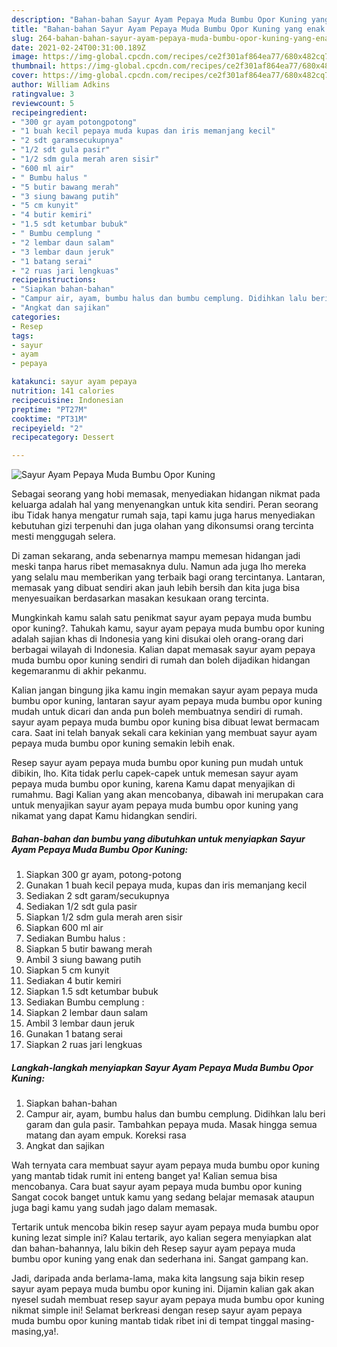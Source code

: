 ```yaml
---
description: "Bahan-bahan Sayur Ayam Pepaya Muda Bumbu Opor Kuning yang enak dan Mudah Dibuat"
title: "Bahan-bahan Sayur Ayam Pepaya Muda Bumbu Opor Kuning yang enak dan Mudah Dibuat"
slug: 264-bahan-bahan-sayur-ayam-pepaya-muda-bumbu-opor-kuning-yang-enak-dan-mudah-dibuat
date: 2021-02-24T00:31:00.189Z
image: https://img-global.cpcdn.com/recipes/ce2f301af864ea77/680x482cq70/sayur-ayam-pepaya-muda-bumbu-opor-kuning-foto-resep-utama.jpg
thumbnail: https://img-global.cpcdn.com/recipes/ce2f301af864ea77/680x482cq70/sayur-ayam-pepaya-muda-bumbu-opor-kuning-foto-resep-utama.jpg
cover: https://img-global.cpcdn.com/recipes/ce2f301af864ea77/680x482cq70/sayur-ayam-pepaya-muda-bumbu-opor-kuning-foto-resep-utama.jpg
author: William Adkins
ratingvalue: 3
reviewcount: 5
recipeingredient:
- "300 gr ayam potongpotong"
- "1 buah kecil pepaya muda kupas dan iris memanjang kecil"
- "2 sdt garamsecukupnya"
- "1/2 sdt gula pasir"
- "1/2 sdm gula merah aren sisir"
- "600 ml air"
- " Bumbu halus "
- "5 butir bawang merah"
- "3 siung bawang putih"
- "5 cm kunyit"
- "4 butir kemiri"
- "1.5 sdt ketumbar bubuk"
- " Bumbu cemplung "
- "2 lembar daun salam"
- "3 lembar daun jeruk"
- "1 batang serai"
- "2 ruas jari lengkuas"
recipeinstructions:
- "Siapkan bahan-bahan"
- "Campur air, ayam, bumbu halus dan bumbu cemplung. Didihkan lalu beri garam dan gula pasir. Tambahkan pepaya muda. Masak hingga semua matang dan ayam empuk. Koreksi rasa"
- "Angkat dan sajikan"
categories:
- Resep
tags:
- sayur
- ayam
- pepaya

katakunci: sayur ayam pepaya 
nutrition: 141 calories
recipecuisine: Indonesian
preptime: "PT27M"
cooktime: "PT31M"
recipeyield: "2"
recipecategory: Dessert

---
```



![Sayur Ayam Pepaya Muda Bumbu Opor Kuning](https://img-global.cpcdn.com/recipes/ce2f301af864ea77/680x482cq70/sayur-ayam-pepaya-muda-bumbu-opor-kuning-foto-resep-utama.jpg)

Sebagai seorang yang hobi memasak, menyediakan hidangan nikmat pada keluarga adalah hal yang menyenangkan untuk kita sendiri. Peran seorang ibu Tidak hanya mengatur rumah saja, tapi kamu juga harus menyediakan kebutuhan gizi terpenuhi dan juga olahan yang dikonsumsi orang tercinta mesti menggugah selera.

Di zaman  sekarang, anda sebenarnya mampu memesan hidangan jadi meski tanpa harus ribet memasaknya dulu. Namun ada juga lho mereka yang selalu mau memberikan yang terbaik bagi orang tercintanya. Lantaran, memasak yang dibuat sendiri akan jauh lebih bersih dan kita juga bisa menyesuaikan berdasarkan masakan kesukaan orang tercinta. 



Mungkinkah kamu salah satu penikmat sayur ayam pepaya muda bumbu opor kuning?. Tahukah kamu, sayur ayam pepaya muda bumbu opor kuning adalah sajian khas di Indonesia yang kini disukai oleh orang-orang dari berbagai wilayah di Indonesia. Kalian dapat memasak sayur ayam pepaya muda bumbu opor kuning sendiri di rumah dan boleh dijadikan hidangan kegemaranmu di akhir pekanmu.

Kalian jangan bingung jika kamu ingin memakan sayur ayam pepaya muda bumbu opor kuning, lantaran sayur ayam pepaya muda bumbu opor kuning mudah untuk dicari dan anda pun boleh membuatnya sendiri di rumah. sayur ayam pepaya muda bumbu opor kuning bisa dibuat lewat bermacam cara. Saat ini telah banyak sekali cara kekinian yang membuat sayur ayam pepaya muda bumbu opor kuning semakin lebih enak.

Resep sayur ayam pepaya muda bumbu opor kuning pun mudah untuk dibikin, lho. Kita tidak perlu capek-capek untuk memesan sayur ayam pepaya muda bumbu opor kuning, karena Kamu dapat menyajikan di rumahmu. Bagi Kalian yang akan mencobanya, dibawah ini merupakan cara untuk menyajikan sayur ayam pepaya muda bumbu opor kuning yang nikamat yang dapat Kamu hidangkan sendiri.

<!--inarticleads1-->

##### Bahan-bahan dan bumbu yang dibutuhkan untuk menyiapkan Sayur Ayam Pepaya Muda Bumbu Opor Kuning:

1. Siapkan 300 gr ayam, potong-potong
1. Gunakan 1 buah kecil pepaya muda, kupas dan iris memanjang kecil
1. Sediakan 2 sdt garam/secukupnya
1. Sediakan 1/2 sdt gula pasir
1. Siapkan 1/2 sdm gula merah aren sisir
1. Siapkan 600 ml air
1. Sediakan  Bumbu halus :
1. Siapkan 5 butir bawang merah
1. Ambil 3 siung bawang putih
1. Siapkan 5 cm kunyit
1. Sediakan 4 butir kemiri
1. Siapkan 1.5 sdt ketumbar bubuk
1. Sediakan  Bumbu cemplung :
1. Siapkan 2 lembar daun salam
1. Ambil 3 lembar daun jeruk
1. Gunakan 1 batang serai
1. Siapkan 2 ruas jari lengkuas




<!--inarticleads2-->

##### Langkah-langkah menyiapkan Sayur Ayam Pepaya Muda Bumbu Opor Kuning:

1. Siapkan bahan-bahan
1. Campur air, ayam, bumbu halus dan bumbu cemplung. Didihkan lalu beri garam dan gula pasir. Tambahkan pepaya muda. Masak hingga semua matang dan ayam empuk. Koreksi rasa
1. Angkat dan sajikan




Wah ternyata cara membuat sayur ayam pepaya muda bumbu opor kuning yang mantab tidak rumit ini enteng banget ya! Kalian semua bisa mencobanya. Cara buat sayur ayam pepaya muda bumbu opor kuning Sangat cocok banget untuk kamu yang sedang belajar memasak ataupun juga bagi kamu yang sudah jago dalam memasak.

Tertarik untuk mencoba bikin resep sayur ayam pepaya muda bumbu opor kuning lezat simple ini? Kalau tertarik, ayo kalian segera menyiapkan alat dan bahan-bahannya, lalu bikin deh Resep sayur ayam pepaya muda bumbu opor kuning yang enak dan sederhana ini. Sangat gampang kan. 

Jadi, daripada anda berlama-lama, maka kita langsung saja bikin resep sayur ayam pepaya muda bumbu opor kuning ini. Dijamin kalian gak akan nyesel sudah membuat resep sayur ayam pepaya muda bumbu opor kuning nikmat simple ini! Selamat berkreasi dengan resep sayur ayam pepaya muda bumbu opor kuning mantab tidak ribet ini di tempat tinggal masing-masing,ya!.

